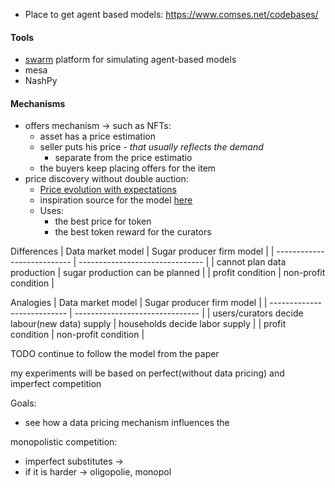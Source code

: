 - Place to get agent based models: https://www.comses.net/codebases/

#### Tools
- [swarm](http://www.swarm.org/wiki/Main_Page) platform for simulating agent-based models
- mesa
- NashPy






#### Mechanisms
- offers mechanism -> such as NFTs:
	- asset has a price estimation
	- seller puts his price  - *that usually reflects the demand*
		- separate from the price estimatio
	- the buyers keep placing offers for the item
- price discovery without double auction: 
	- [Price evolution with expectations](https://www.comses.net/codebases/5973351e-688a-4497-a393-1b262a1f836b/releases/1.0.0/)
	- inspiration source for the model [here](https://globalclimateforum.org/2016/12/01/price-dynamics-via-expectations-and-the-role-of-money-therein/)
	- Uses:
		- the best price for token
		- the best token reward for the curators 








Differences
| Data market model           | Sugar producer firm model       |
| --------------------------- | ------------------------------- |
| cannot plan data production | sugar production can be planned |
| profit condition            | non-profit condition            | 


Analogies
| Data market model           | Sugar producer firm model       |
| --------------------------- | ------------------------------- |
| users/curators decide labour(new data) supply | households decide labor supply |
| profit condition            | non-profit condition            | 

TODO continue to follow the model from the paper

my experiments will be based on perfect(without data pricing) and imperfect competition

Goals: 
- see how a data pricing mechanism influences the 



monopolistic competition:
- imperfect substitutes -> 
- if it is harder -> oligopolie, monopol